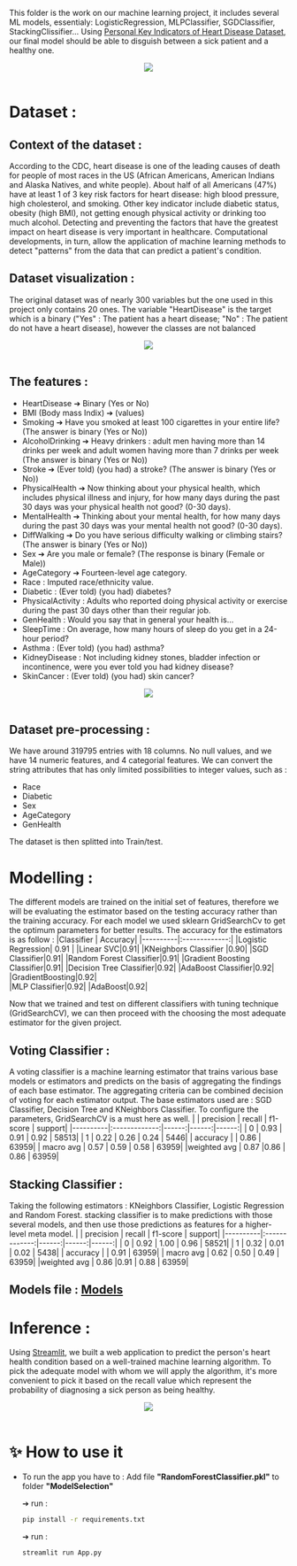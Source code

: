This folder is the work on our machine learning project, it includes several ML models, essentialy: LogisticRegression, MLPClassifier, SGDClassifier, StackingClissifier...
Using [Personal Key Indicators of Heart Disease Dataset](https://www.kaggle.com/datasets/johnsmith88/heart-disease-dataset), our final model should be able to disguish between a sick patient and a healthy one.

<div align="center">
  <img src="./img/heart.jpg"/>
</div>
<br>

# Dataset :

## Context of the dataset :

According to the CDC, heart disease is one of the leading causes of death for people of most races in the US (African Americans, American Indians and Alaska Natives, and white people). About half of all Americans (47%) have at least 1 of 3 key risk factors for heart disease: high blood pressure, high cholesterol, and smoking. Other key indicator include diabetic status, obesity (high BMI), not getting enough physical activity or drinking too much alcohol. Detecting and preventing the factors that have the greatest impact on heart disease is very important in healthcare. Computational developments, in turn, allow the application of machine learning methods to detect "patterns" from the data that can predict a patient's condition.

## Dataset visualization :

The original dataset was of nearly 300 variables but the one used in this project only contains 20 ones. The variable "HeartDisease" is the target which is a binary ("Yes" : The patient has a heart disease; "No" : The patient do not have a heart disease),
however the classes are not balanced

<div align="center">
  <img src="./img/data.jpg"/>
</div>
<br>

## The features :

- HeartDisease ➔ Binary (Yes or No)
- BMI (Body mass Indix) ➔ (values)
- Smoking ➔ Have you smoked at least 100 cigarettes in your entire life? (The answer is binary (Yes or No))
- AlcoholDrinking ➔ Heavy drinkers : adult men having more than 14 drinks per week and adult women having more than 7 drinks per week (The answer is binary (Yes or No))
- Stroke ➔ (Ever told) (you had) a stroke? (The answer is binary (Yes or No))
- PhysicalHealth ➔ Now thinking about your physical health, which includes physical illness and injury, for how many days during the past 30 days was your physical health not good? (0-30 days).
- MentalHealth ➔ Thinking about your mental health, for how many days during the past 30 days was your mental health not good? (0-30 days).
- DiffWalking ➔ Do you have serious difficulty walking or climbing stairs? (The answer is binary (Yes or No))
- Sex ➔ Are you male or female? (The response is binary (Female or Male))
- AgeCategory ➔ Fourteen-level age category.
- Race : Imputed race/ethnicity value.
- Diabetic : (Ever told) (you had) diabetes?
- PhysicalActivity : Adults who reported doing physical activity or exercise during the past 30 days other than their regular job.
- GenHealth : Would you say that in general your health is...
- SleepTime : On average, how many hours of sleep do you get in a 24-hour period?
- Asthma : (Ever told) (you had) asthma?
- KidneyDisease : Not including kidney stones, bladder infection or incontinence, were you ever told you had kidney disease?
- SkinCancer : (Ever told) (you had) skin cancer?

<div align="center">
  <img src="./img/totalVis.jpg"/>
</div>
<br>

## Dataset pre-processing :

We have around 319795 entries with 18 columns. No null values, and we have 14 numeric features, and 4 categorial features. We can convert the string attributes that has only limited possibilities to integer values, such as :

- Race
- Diabetic
- Sex
- AgeCategory
- GenHealth

The dataset is then splitted into Train/test.

# Modelling :

The different models are trained on the initial set of features, therefore we will be evaluating the estimator based on the testing accuracy rather than the training accuracy.
For each model we used sklearn GridSearchCv to get the optimum parameters for better results.
The accuracy for the estimators is as follow :
|Classifier | Accuracy|
|----------|:-------------:|
|Logistic Regression| 0.91 |
|Linear SVC|0.91|
|KNeighbors Classifier |0.90|
|SGD Classifier|0.91|
|Random Forest Classifier|0.91|
|Gradient Boosting Classifier|0.91|
|Decision Tree Classifier|0.92|
|AdaBoost Classifier|0.92|
|GradientBoosting|0.92|  
|MLP Classifier|0.92|
|AdaBoost|0.92|

Now that we trained and test on different classifiers with tuning technique (GridSearchCV), we can then proceed with the choosing the most adequate estimator for the given project.

## Voting Classifier :

A voting classifier is a machine learning estimator that trains various base models or estimators and predicts on the basis of aggregating the findings of each base estimator. The aggregating criteria can be combined decision of voting for each estimator output.
The base estimators used are : SGD Classifier, Decision Tree and KNeighbors Classifier.
To configure the parameters, GridSearchCV is a must here as well.
| | precision | recall | f1-score | support|
|----------|:-------------:|------:|------:|------:|
| 0 | 0.93 | 0.91 | 0.92 | 58513|
| 1 | 0.22 | 0.26 | 0.24 | 5446|
| accuracy | | 0.86 | 63959|
| macro avg | 0.57 | 0.59 | 0.58 | 63959|
|weighted avg | 0.87 |0.86 | 0.86 | 63959|

## Stacking Classifier :

Taking the following estimators : KNeighbors Classifier, Logistic Regression and Random Forest.
stacking classifier is to make predictions with those several models, and then use those predictions as features for a higher-level meta model.
| | precision | recall | f1-score | support|
|----------|:-------------:|------:|------:|------:|
| 0 | 0.92 | 1.00 | 0.96 | 58521|
| 1 | 0.32 | 0.01 | 0.02 | 5438|
| accuracy | | 0.91 | 63959|
| macro avg | 0.62 | 0.50 | 0.49 | 63959|
|weighted avg | 0.86 |0.91 | 0.88 | 63959|

## Models file : [Models](https://mega.nz/folder/us9BVTYS#a-HUr6j-KINIYOyhd2iQ-w)
# Inference :

Using [Streamlit](https://github.com/streamlit/streamlit), we built a web application to predict the person's heart health condition based on a well-trained machine learning algorithm.
To pick the adequate model with whom we will apply the algorithm, it's more convenient to pick it based on the recall value which represent the probability of diagnosing a sick person as being healthy.

<div align="center">
  <img src="./img/interface.jpg"/>
</div>
<br>

# ✨ How to use it

- To run the app you have to :
  Add file **"RandomForestClassifier.pkl"** to folder **"ModelSelection"**

  ➔ run :  
  ```bash
  pip install -r requirements.txt 
  ```
  ➔ run : 
  ```bash
  streamlit run App.py
  ```
